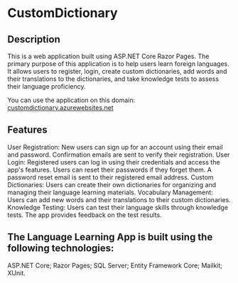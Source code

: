 # CustomDictionary
## Description
This is a web application built using ASP.NET Core Razor Pages. The primary purpose of this application is to help users learn foreign languages. It allows users to register, login, create custom dictionaries, add words and their translations to the dictionaries, and take knowledge tests to assess their language proficiency.

You can use the application on this domain: [customdictionary.azurewebsites.net](https://customdictionary.azurewebsites.net)

## Features
User Registration: New users can sign up for an account using their email and password. Confirmation emails are sent to verify their registration.
User Login: Registered users can log in using their credentials and access the app's features. Users can reset their passwords if they forget them. A password reset email is sent to their registered email address.
Custom Dictionaries: Users can create their own dictionaries for organizing and managing their language learning materials.
Vocabulary Management: Users can add new words and their translations to their custom dictionaries.
Knowledge Testing: Users can test their language skills through knowledge tests. The app provides feedback on the test results.

## The Language Learning App is built using the following technologies:

ASP.NET Core;
Razor Pages;
SQL Server;
Entity Framework Core;
Mailkit;
XUnit.
